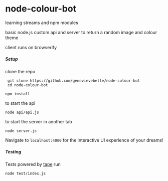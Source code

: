 # node-colour-bot

learning streams and npm modules

basic node.js custom api and server to return a random image and colour theme

client runs on browserify

##### Setup

clone the repo

```
 git clone https://github.com/genevievebelle/node-colour-bot
 cd node-colour-bot
 ```

```npm install```

to start the api

``` node api/api.js ```

to start the server
in another tab


``` node server.js ```

Navigate to `localhost:4000` for the interactive UI experience of your dreams!


##### Testing

Tests powered by [tape](https://github.com/substack/tape)
run

```node test/index.js ```
